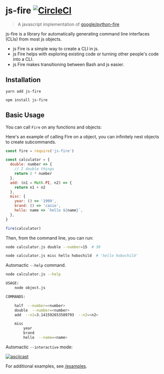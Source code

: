 # js-fire [![CircleCI](https://circleci.com/gh/hobochild/js-fire.svg?style=svg)](https://circleci.com/gh/hobochild/js-fire)

> A javascript implementation of [google/python-fire](https://github.com/google/python-fire)

js-fire is a library for automatically generating command line interfaces
(CLIs) from most js objects.

* js Fire is a simple way to create a CLI in js.
* js Fire helps with exploring existing code or turning other people's code
  into a CLI.
* js Fire makes transitioning between Bash and js easier.

## Installation

```
yarn add js-fire
```

```
npm install js-fire
```

## Basic Usage

You can call `Fire` on any functions and objects:<br>

Here's an example of calling Fire on a object, you can infinitely nest objects to create subcommands.

```javascript
const fire = require('js-fire')

const calculator = {
  double: number => {
    // I double things
    return 2 * number
  },
  add: (n1 = Math.PI, n2) => {
    return n1 + n2
  },
  misc: {
    year: () => '1999',
    brand: () => 'casio',
    hello: name => `hello ${name}`,
  },
}

fire(calculator)
```

Then, from the command line, you can run:

```bash
node calculator.js double --number=15  # 30
```

```bash
node calculator.js misc hello hobochild  # 'hello hobochild'
```

Automactic `--help` command.

```bash
node calculator.js --help

USAGE:
	node object.js

COMMANDS:

	half  --number=<number>
	double  --number=<number>
	add  --n1=3.141592653589793  --n2=<n2>

	misc
		year
		brand
		hello  --name=<name>
```

Automactic `--interactive` mode:

[![asciicast](https://asciinema.org/a/QdxxOZgsK4Wp0nxT7ZEn6mXIi.svg)](https://asciinema.org/a/QdxxOZgsK4Wp0nxT7ZEn6mXIi)

For additional examples, see [/examples](/examples).
